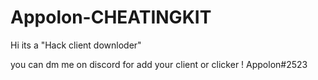 # Appolon-CHEATINGKIT
Hi its a "Hack client downloder"

you can dm me on discord for add your client or clicker !
Appolon#2523
